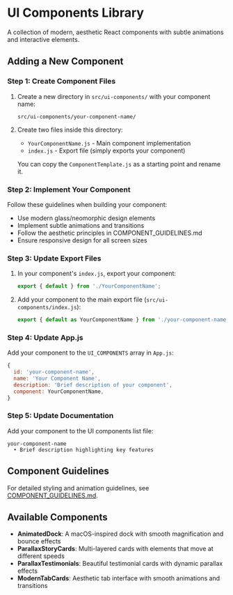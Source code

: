 # UI Components Library

A collection of modern, aesthetic React components with subtle animations and interactive elements.

## Adding a New Component

### Step 1: Create Component Files

1. Create a new directory in `src/ui-components/` with your component name:
   ```
   src/ui-components/your-component-name/
   ```

2. Create two files inside this directory:
   - `YourComponentName.js` - Main component implementation
   - `index.js` - Export file (simply exports your component)

   You can copy the `ComponentTemplate.js` as a starting point and rename it.

### Step 2: Implement Your Component

Follow these guidelines when building your component:

- Use modern glass/neomorphic design elements
- Implement subtle animations and transitions
- Follow the aesthetic principles in COMPONENT_GUIDELINES.md
- Ensure responsive design for all screen sizes

### Step 3: Update Export Files

1. In your component's `index.js`, export your component:
   ```js
   export { default } from './YourComponentName';
   ```

2. Add your component to the main export file (`src/ui-components/index.js`):
   ```js
   export { default as YourComponentName } from './your-component-name/YourComponentName';
   ```

### Step 4: Update App.js

Add your component to the `UI_COMPONENTS` array in `App.js`:

```js
{
  id: 'your-component-name',
  name: 'Your Component Name',
  description: 'Brief description of your component',
  component: YourComponentName,
}
```

### Step 5: Update Documentation

Add your component to the UI components list file:

```
your-component-name
  • Brief description highlighting key features
```

## Component Guidelines

For detailed styling and animation guidelines, see [COMPONENT_GUIDELINES.md](./COMPONENT_GUIDELINES.md).

## Available Components

- **AnimatedDock**: A macOS-inspired dock with smooth magnification and bounce effects
- **ParallaxStoryCards**: Multi-layered cards with elements that move at different speeds
- **ParallaxTestimonials**: Beautiful testimonial cards with dynamic parallax effects
- **ModernTabCards**: Aesthetic tab interface with smooth animations and transitions 